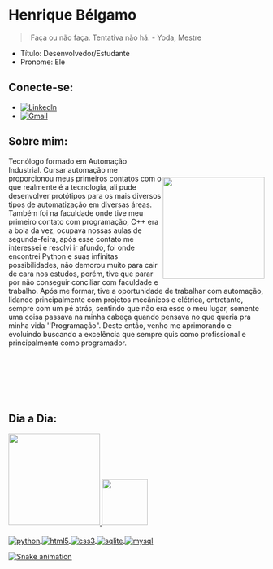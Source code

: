 # Henrique Bélgamo

> ​									Faça ou não faça. Tentativa não há. 																							- Yoda, Mestre



- Título: Desenvolvedor/Estudante
- Pronome: Ele

## Conecte-se:

- [![Linkedln](https://img.shields.io/badge/LinkedIn-0077B5?style=for-the-badge&logo=linkedin&logoColor=white)](https://www.linkedin.com/in/henrique-b%C3%A9lgamo-bb9b83171/)
- [![Gmail](https://img.shields.io/badge/Gmail-D14836?style=for-the-badge&logo=gmail&logoColor=white)](mailto:hb.belgamo@gmail.com)

## Sobre mim:
<img style="margin-top: 40px;" align="right" width="200px" src="https://media1.giphy.com/media/Eqz8ZFUScPHH2/giphy.gif?cid=ecf05e472qkevo13c9b1id1ggevn8p0yj07ap28skkmdoh8t&rid=giphy.gif&ct=gg"/>	

Tecnólogo formado em Automação Industrial. Cursar automação me proporcionou meus primeiros contatos com o que realmente é a tecnologia, ali pude desenvolver protótipos para os mais diversos tipos de automatização em diversas áreas. Também foi na faculdade onde tive meu primeiro contato com programação,  C++ era a bola da vez, ocupava nossas aulas de segunda-feira, após esse contato me interessei e resolvi ir afundo, foi onde encontrei Python e suas infinitas possibilidades, não demorou muito para cair de cara nos estudos, porém, tive que parar por não conseguir conciliar com faculdade e trabalho. Após me formar, tive a oportunidade de trabalhar com automação, lidando principalmente com projetos mecânicos e elétrica, entretanto, sempre com um pé atrás, sentindo que não era esse o meu lugar, somente uma coisa passava na minha cabeça quando pensava no que queria pra minha vida ''Programação". Deste então, venho me aprimorando e evoluindo buscando a excelência que sempre quis como profissional e principalmente como programador.

<br><br><br><br><br>
## Dia a Dia:
<div>
    <a href="https://github.com/Sigbel">
    <img height="180cm" src="https://github-readme-stats.vercel.app/api?username=sigbel&show_icons=true&theme=dracula"/>
    <img height="90cm" src="https://github-readme-stats.vercel.app/api/top-langs/?username=sigbel&layout=compact&langs_count=16&theme=dracula"/>
</div>
<div style="display: inline_block"><br/>
    <img align="center" alt="python" src="https://img.shields.io/badge/Python-3776AB?style=for-the-badge&logo=python&logoColor=white" />
    <img align="center" alt="html5" src="https://img.shields.io/badge/HTML5-E34F26?style=for-the-badge&logo=html5&logoColor=white" />
    <img align="center" alt="css3" src="https://img.shields.io/badge/CSS-239120?&style=for-the-badge&logo=css3&logoColor=white" />
    <img align="center" alt="sqlite" src="https://img.shields.io/badge/SQLite-07405E?style=for-the-badge&logo=sqlite&logoColor=white" />
    <img align="center" alt="mysql" src="https://img.shields.io/badge/MySQL-00000F?style=for-the-badge&logo=mysql&logoColor=white" />
</div>

![Snake animation](https://github.com/Sigbel/sigbel/blob/output/github-contribution-grid-snake.svg)

